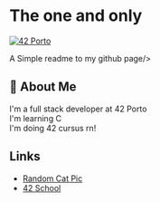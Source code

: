 # The one and only 
[![42 Porto](https://scontent.flis12-2.fna.fbcdn.net/v/t39.30808-1/278920610_131082329503076_3249272933072151247_n.jpg?stp=dst-jpg_p200x200&_nc_cat=101&ccb=1-7&_nc_sid=c6021c&_nc_ohc=mgXJz-wZzS8AX965Kja&_nc_ht=scontent.flis12-2.fna&oh=00_AfC2GymKFlrqhw0tX9RxzBhljnWr-zbnXWS_FmRPdWd5KQ&oe=6468E2FB)](https://www.42porto.com/en/ "42 Porto")


A Simple readme to my github page/>


## 🚀 About Me
I'm a full stack developer at 42 Porto\
I'm learning C\
I'm doing 42 cursus rn!



## Links

 - [Random Cat Pic](https://images.unsplash.com/photo-1529778873920-4da4926a72c2?ixlib=rb-4.0.3&ixid=MnwxMjA3fDB8MHxzZWFyY2h8Mnx8Y3V0ZSUyMGNhdHxlbnwwfHwwfHw%3D&w=1000&q=80)
 - [42 School](https://www.42porto.com/)
